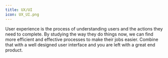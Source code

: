 ```yaml
---
title: UX/UI
icon: UX_UI.png
---
```

User experience is the process of understanding users and the actions they need to complete. By studying the way they do things now, we can find more efficient and effective processes to make their jobs easier. Combine that with a well designed user interface and you are left with a great end product.
